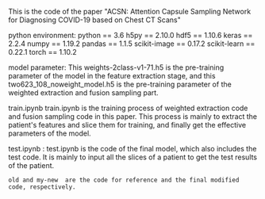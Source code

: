 This is the code of the paper "ACSN: Attention Capsule Sampling Network for Diagnosing COVID-19 based on Chest CT Scans"

python environment:
	python == 3.6
	h5py == 2.10.0
	hdf5 == 1.10.6
	keras ==  2.2.4
	numpy == 1.19.2
	pandas ==  1.1.5
	scikit-image == 0.17.2
	scikit-learn ==  0.22.1
	torch == 1.10.2 

model parameter:
	This weights-2class-v1-71.h5 is the pre-training parameter of the model in the feature extraction stage, and this two623_108_noweight_model.h5 is the pre-training parameter of the weighted extraction and fusion sampling part.

train.ipynb
	train.ipynb is the training process of weighted extraction code and fusion sampling code in this paper. This process is mainly to extract the patient's features and slice them for training, and finally get the effective parameters of the model.


test.ipynb :
	test.ipynb  is the code of the final model, which also includes the test code. It is mainly to input all the slices of a patient to get the test results of the patient.

	old and my-new  are the code for reference and the final modified code, respectively.
